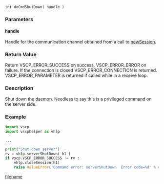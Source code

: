 
```clike
int doCmdShutDown( handle )
```

### Parameters

#### handle
Handle for the communication channel obtained from a call to [newSession](newsession.md).

### Return Value
Return VSCP_ERROR_SUCCESS on success, VSCP_ERROR_ERROR on failure. If the connection is closed VSCP_ERROR_CONNECTION is returned. VSCP_ERROR_PARAMETER is returned if called while in a receive loop. 

### Description
Shut down the daemon. Needless to say this is a privileged command on the server side. 


### Example

```python
import vscp
import vscphelper as vhlp

...

print("Shut down server")
rv = vhlp.serverShutDown( h1 )
if vscp.VSCP_ERROR_SUCCESS != rv :
    vhlp.closeSession(h1)
    raise ValueError('Command error: serverShutDown  Error code=%d' % rv )
```



[filename](./bottom_copyright.md ':include')

